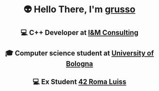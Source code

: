 <h1 align=center> 
  👽 Hello There, I'm <a href="https://github.com/grusso02">grusso</a>
</h1>

<h2 align=center> 
💻 C++ Developer at <a href="https://www.iemmeconsulting.it/">I&M Consulting</a>
</h2>

<h2 align=center> 
🎓 Computer science student at <a href="https://corsi.unibo.it/laurea/informatica">University of Bologna</a>
</h2>

<h2 align=center> 
💻 Ex Student <a href="https://42roma.it/en/">42 Roma Luiss</a>
</h2>
